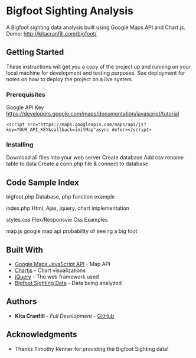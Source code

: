 # Bigfoot Sighting Analysis
A Bigfoot sighting data analysis built using Google Maps API and Chart.js.
Demo: http://kitacranfill.com/bigfoot/

## Getting Started

These instructions will get you a copy of the project up and running on your local machine for development and testing purposes. See deployment for notes on how to deploy the project on a live system.

### Prerequisites

Google API Key
https://developers.google.com/maps/documentation/javascript/tutorial

```
<script src="https://maps.googleapis.com/maps/api/js?key=YOUR_API_KEY&callback=initMap"async defer></script>
```

### Installing

Download all files into your web server
Create database
Add csv
rename table to data
Create a conn.php file & connect to database


## Code Sample Index

bigfoot.php
Database, php function example

index.php
Html, Ajax, jquery, chart implementation

styles.css
Flex/Responsvie Css Examples

map.js
google map api 
probability of seeing a big foot



## Built With

* [Google Maps JavaScript API](https://developers.google.com/maps/documentation/javascript/tutorial) - Map API
* [Chartjs](https://www.chartjs.org/) - Chart visualizations
* [jQuery](https://jquery.com/) - The web framework used
* [Bigfoot Sighting Data](https://data.world/timothyrenner/bfro-sightings-data) - Data being analyzed


## Authors

* **Kita Cranfill** - *Full Development* - [GitHub](https://github.com/kita86)


## Acknowledgments

* Thanks Timothy Renner for providing the Bigfoot Sighting data!
